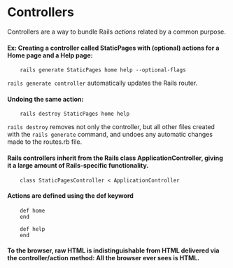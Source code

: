 # Controllers

Controllers are a way to bundle Rails _actions_ related by a common purpose. 

#### Ex: Creating a controller called StaticPages with (optional) actions for a Home page and a Help page:

		rails generate StaticPages home help --optional-flags
		
`rails generate controller` automatically updates the Rails router. 
		
#### Undoing the same action:

		rails destroy StaticPages home help
		
`rails destroy` removes not only the controller, but all other files created with the `rails generate` command, and undoes any automatic changes made to the routes.rb file.

#### Rails controllers inherit from the Rails class ApplicationController, giving it a large amount of Rails-specific functionality.

		class StaticPagesController < ApplicationController
		
#### Actions are defined using the def keyword

		def home
		end
		
		def help
		end
		
#### To the browser, raw HTML is indistinguishable from HTML delivered via the controller/action method: All the browser ever sees is HTML.


